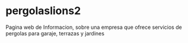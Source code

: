 # pergolaslions2
Pagina web de Informacion, sobre una empresa que ofrece servicios de pergolas para garaje, terrazas y jardines
